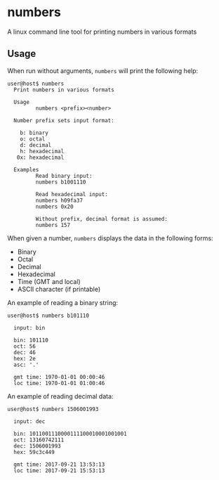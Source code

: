# numbers
A linux command line tool for printing numbers in various formats

## Usage
When run without arguments, `numbers` will print the following help:

    user@host$ numbers
      Print numbers in various formats

      Usage
             numbers <prefix><number>

      Number prefix sets input format:

        b: binary
        o: octal
        d: decimal
        h: hexadecimal
       0x: hexadecimal

      Examples
             Read binary input:
             numbers b1001110

             Read hexadecimal input:
             numbers h09fa37
             numbers 0x20

             Without prefix, decimal format is assumed:
             numbers 157


When given a number, `numbers` displays the data in the following forms:

  * Binary
  * Octal
  * Decimal
  * Hexadecimal
  * Time (GMT and local)
  * ASCII character (if printable)


An example of reading a binary string:

    user@host$ numbers b101110

      input: bin

      bin: 101110
      oct: 56
      dec: 46
      hex: 2e
      asc: '.'

      gmt time: 1970-01-01 00:00:46
      loc time: 1970-01-01 01:00:46

An example of reading decimal data:

    user@host$ numbers 1506001993

      input: dec

      bin: 1011001110000111100010001001001
      oct: 13160742111
      dec: 1506001993
      hex: 59c3c449

      gmt time: 2017-09-21 13:53:13
      loc time: 2017-09-21 15:53:13
